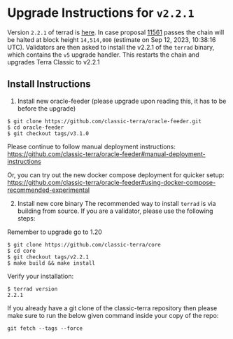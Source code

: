 # Upgrade Instructions for `v2.2.1`

Version `2.2.1` of terrad is [here](https://github.com/classic-terra/core/releases/tag/v2.2.1). In case proposal [11561](https://station.terraclassic.community/proposal/columbus-5/11766) passes the chain will be halted at block height `14,514,000` (estimate on Sep 12, 2023, 10:38:16 UTC). Validators are then asked to install the v2.2.1 of the `terrad` binary, which contains the `v5` upgrade handler. This restarts the chain and upgrades Terra Classic to v2.2.1

## Install Instructions

1. Install new oracle-feeder (please upgrade upon reading this, it has to be before the upgrade)

```
$ git clone https://github.com/classic-terra/oracle-feeder.git
$ cd oracle-feeder
$ git checkout tags/v3.1.0
```

Please continue to follow manual deployment instructions: https://github.com/classic-terra/oracle-feeder#manual-deployment-instructions

Or, you can try out the new docker compose deployment for quicker setup: https://github.com/classic-terra/oracle-feeder#using-docker-compose-recommended-experimental

2. Install new core binary
The recommended way to install `terrad` is via building from source. If you are a validator, please use the following steps:

Remember to upgrade go to 1.20

```
$ git clone https://github.com/classic-terra/core
$ cd core
$ git checkout tags/v2.2.1
$ make build && make install
```

Verify your installation:

```
$ terrad version
2.2.1
```

If you already have a git clone of the classic-terra repository then please make sure to run the below given command inside your copy of the repo:

```
git fetch --tags --force
```
